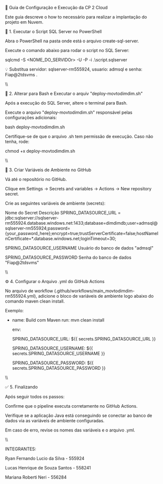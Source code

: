 🚀 Guia de Configuração e Execução da CP 2 Cloud

Este guia descreve o how to  necessário para realizar a implantação do projeto em Nuvem.

🧩 1. Executar o Script SQL Server no PowerShell

Abra o PowerShell na pasta onde está o arquivo create-sql-server.

Execute o comando abaixo para rodar o script no SQL Server:

sqlcmd -S <NOME_DO_SERVIDOr> -U <USUARIO> -P <SENHA> -i .\script.sqlserver



💡 Substitua servidor: sqlserver-rm555924, usuario: admsql e senha: Fiap@2tdsvms .

\\\

🐧 2. Alterar para Bash e Executar o arquiv "deploy-movtodimdim.sh"

Após a execução do SQL Server, altere o terminal para Bash.

Execute o arquivo "deploy-movtodimdim.sh" responsável pelas configurações adicionais:

bash deploy-movtodimdim.sh


Certifique-se de que o arquivo .sh tem permissão de execução. Caso não tenha, rode:

chmod +x deploy-movtodimdim.sh

\\\

🧠 3. Criar Variáveis de Ambiente no GitHub

Vá até o repositório no GitHub.

Clique em Settings → Secrets and variables → Actions → New repository secret.

Crie as seguintes variáveis de ambiente (secrets):

Nome do Secret	Descrição
SPRING_DATASOURCE_URL = jdbc:sqlserver://sqlserver-rm555924.database.windows.net:1433;database=dimdimdb;user=admsql@sqlserver-rm555924;password={your_password_here};encrypt=true;trustServerCertificate=false;hostNameInCertificate=*.database.windows.net;loginTimeout=30;

SPRING_DATASOURCE_USERNAME	Usuário do banco de dados "admsql"

SPRING_DATASOURCE_PASSWORD	Senha do banco de dados "Fiap@2tdsvms"

\\\

⚙️ 4. Configurar o Arquivo .yml do GitHub Actions

No arquivo de workflow (.github/workflows/main_movtodimdim-rm555924.yml), adicione o bloco de variáveis de ambiente logo abaixo do comando maven clean install.

Exemplo:

- name: Build com Maven
  run: mvn clean install

  env:
  
    SPRING_DATASOURCE_URL: ${{ secrets.SPRING_DATASOURCE_URL }}
  
    SPRING_DATASOURCE_USERNAME: ${{ secrets.SPRING_DATASOURCE_USERNAME }}
  
    SPRING_DATASOURCE_PASSWORD: ${{ secrets.SPRING_DATASOURCE_PASSWORD }}
  
\\\
  

✅ 5. Finalizando

Após seguir todos os passos:

Confirme que o pipeline executa corretamente no GitHub Actions.

Verifique se a aplicação Java está conseguindo se conectar ao banco de dados via as variáveis de ambiente configuradas.

Em caso de erro, revise os nomes das variáveis e o arquivo .yml.

\\\

INTEGRANTES:

Ryan Fernando Lucio da Silva - 555924 

Lucas Henrique de Souza Santos - 558241 

Mariana Roberti Neri - 556284
